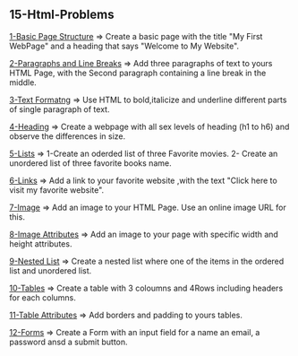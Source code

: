 ## 15-Html-Problems

[1-Basic Page Structure](././1.Basic-Page) => Create a basic page with the title "My First WebPage" and a heading that says "Welcome to My Website".

[2-Paragraphs and Line Breaks](././2.Para-line-Break) =>  Add three paragraphs of text to yours HTML Page, with the Second paragraph containing a line break in the middle. 


[3-Text Formatng](././3.Text-Form) =>  Use HTML to bold,italicize and underline different parts of single paragraph of text. 

[4-Heading](././4.Heading) =>  Create a webpage with all sex levels of heading (h1 to h6) and observe the differences in size. 

[5-Lists](././5.Lists) => 1-Create an oderded list of three Favorite movies.
2- Create an unordered list of three favorite books name.


[6-Links](././6.Links) => Add a link to your favorite website ,with the text "Click here to visit my favorite website".

[7-Image](././7.Image) => Add an image to your HTML Page. Use an online image URL for this.


[8-Image Attributes](././8.Image-Attributes) => Add an image to your page with specific width and height attributes. 


[9-Nested List](././9.Nested-Lists) => Create a nested list where one of the items in the ordered list and unordered list.


[10-Tables](././10.Tables) => Create a table with 3 coloumns and 4Rows including headers for each columns.


[11-Table Attributes](././11.Table-Attribute) => Add borders and padding to yours tables.

[12-Forms](././12.Forms) =>  Create a Form with an input field for a name an email, a password ansd a submit button.